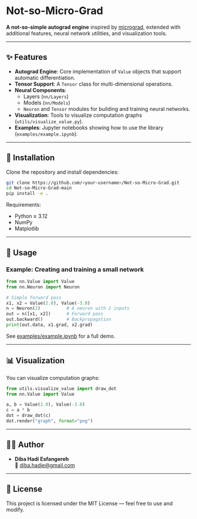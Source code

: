 # Not-so-Micro-Grad

**A not-so-simple autograd engine** inspired by [micrograd](https://github.com/karpathy/micrograd), extended with additional features, neural network utilities, and visualization tools.

---

## ✨ Features

- **Autograd Engine**: Core implementation of `Value` objects that support automatic differentiation.  
- **Tensor Support**: A `Tensor` class for multi-dimensional operations.  
- **Neural Components**:  
  - Layers (`nn/Layers`)  
  - Models (`nn/Models`)  
  - `Neuron` and `Tensor` modules for building and training neural networks.  
- **Visualization**: Tools to visualize computation graphs (`utils/visualize_value.py`).  
- **Examples**: Jupyter notebooks showing how to use the library (`examples/example.ipynb`).  

---

## 🚀 Installation

Clone the repository and install dependencies:

```bash
git clone https://github.com/<your-username>/Not-so-Micro-Grad.git
cd Not-so-Micro-Grad-main
pip install -e .
```

Requirements:
- Python ≥ 3.12  
- NumPy  
- Matplotlib  

---

## 📖 Usage

### Example: Creating and training a small network

```python
from nn.Value import Value
from nn.Neuron import Neuron

# Simple forward pass
x1, x2 = Value(2.0), Value(-3.0)
n = Neuron(2)          # A neuron with 2 inputs
out = n([x1, x2])      # Forward pass
out.backward()         # Backpropagation
print(out.data, x1.grad, x2.grad)
```

See [examples/example.ipynb](examples/example.ipynb) for a full demo.

---

## 📊 Visualization

You can visualize computation graphs:

```python
from utils.visualize_value import draw_dot
from nn.Value import Value

a, b = Value(2.0), Value(-3.0)
c = a * b
dot = draw_dot(c)
dot.render("graph", format="png")
```

---

## 👩‍💻 Author

- **Diba Hadi Esfangereh**  
  📧 [diba.hadie@gmail.com](mailto:diba.hadie@gmail.com)

---

## 📜 License

This project is licensed under the MIT License — feel free to use and modify.